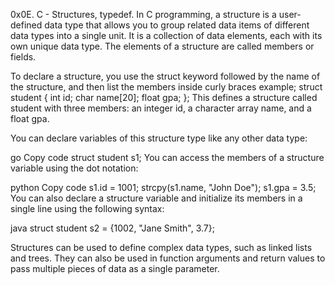 0x0E. C - Structures, typedef.
In C programming, a structure is a user-defined data type that allows you to group related data items of different data types into a single unit. It is a collection of data elements, each with its own unique data type. The elements of a structure are called members or fields.

To declare a structure, you use the struct keyword followed by the name of the structure, and then list the members inside curly braces
	example;
		struct student {
    int id;
    char name[20];
    float gpa;
};
This defines a structure called student with three members: an integer id, a character array name, and a float gpa.

You can declare variables of this structure type like any other data type:

go
Copy code
struct student s1;
You can access the members of a structure variable using the dot notation:

python
Copy code
s1.id = 1001;
strcpy(s1.name, "John Doe");
s1.gpa = 3.5;
You can also declare a structure variable and initialize its members in a single line using the following syntax:

java
	struct student s2 = {1002, "Jane Smith", 3.7};

Structures can be used to define complex data types, such as linked lists and trees. They can also be used in function arguments and return values to pass multiple pieces of data as a single parameter.
